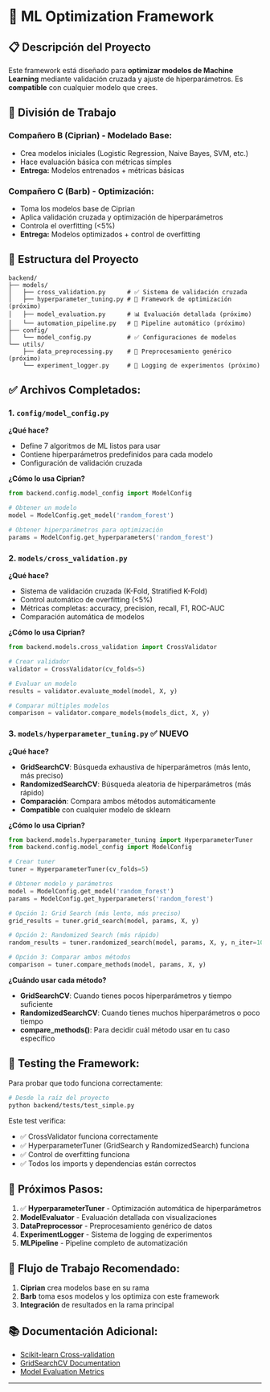 # 🚀 ML Optimization Framework

## 📋 Descripción del Proyecto

Este framework está diseñado para **optimizar modelos de Machine Learning** mediante validación cruzada y ajuste de hiperparámetros. Es **compatible** con cualquier modelo que crees.

## 👥 División de Trabajo

### **Compañero B (Ciprian) - Modelado Base:**
- Crea modelos iniciales (Logistic Regression, Naive Bayes, SVM, etc.)
- Hace evaluación básica con métricas simples
- **Entrega:** Modelos entrenados + métricas básicas

### **Compañero C (Barb) - Optimización:**
- Toma los modelos base de Ciprian
- Aplica validación cruzada y optimización de hiperparámetros
- Controla el overfitting (<5%)
- **Entrega:** Modelos optimizados + control de overfitting

## 📁 Estructura del Proyecto

```
backend/
├── models/
│   ├── cross_validation.py      # ✅ Sistema de validación cruzada
│   ├── hyperparameter_tuning.py # 🔄 Framework de optimización (próximo)
│   ├── model_evaluation.py      # 📊 Evaluación detallada (próximo)
│   └── automation_pipeline.py   # 🤖 Pipeline automático (próximo)
├── config/
│   └── model_config.py          # ✅ Configuraciones de modelos
└── utils/
    ├── data_preprocessing.py    # 🔄 Preprocesamiento genérico (próximo)
    └── experiment_logger.py     # 📝 Logging de experimentos (próximo)
```

## ✅ **Archivos Completados:**

### 1. `config/model_config.py`
**¿Qué hace?**
- Define 7 algoritmos de ML listos para usar
- Contiene hiperparámetros predefinidos para cada modelo
- Configuración de validación cruzada

**¿Cómo lo usa Ciprian?**
```python
from backend.config.model_config import ModelConfig

# Obtener un modelo
model = ModelConfig.get_model('random_forest')

# Obtener hiperparámetros para optimización
params = ModelConfig.get_hyperparameters('random_forest')
```

### 2. `models/cross_validation.py`
**¿Qué hace?**
- Sistema de validación cruzada (K-Fold, Stratified K-Fold)
- Control automático de overfitting (<5%)
- Métricas completas: accuracy, precision, recall, F1, ROC-AUC
- Comparación automática de modelos

**¿Cómo lo usa Ciprian?**
```python
from backend.models.cross_validation import CrossValidator

# Crear validador
validator = CrossValidator(cv_folds=5)

# Evaluar un modelo
results = validator.evaluate_model(model, X, y)

# Comparar múltiples modelos
comparison = validator.compare_models(models_dict, X, y)
```

### 3. `models/hyperparameter_tuning.py` ✅ **NUEVO**
**¿Qué hace?**
- **GridSearchCV**: Búsqueda exhaustiva de hiperparámetros (más lento, más preciso)
- **RandomizedSearchCV**: Búsqueda aleatoria de hiperparámetros (más rápido)
- **Comparación**: Compara ambos métodos automáticamente
- **Compatible** con cualquier modelo de sklearn

**¿Cómo lo usa Ciprian?**
```python
from backend.models.hyperparameter_tuning import HyperparameterTuner
from backend.config.model_config import ModelConfig

# Crear tuner
tuner = HyperparameterTuner(cv_folds=5)

# Obtener modelo y parámetros
model = ModelConfig.get_model('random_forest')
params = ModelConfig.get_hyperparameters('random_forest')

# Opción 1: Grid Search (más lento, más preciso)
grid_results = tuner.grid_search(model, params, X, y)

# Opción 2: Randomized Search (más rápido)
random_results = tuner.randomized_search(model, params, X, y, n_iter=100)

# Opción 3: Comparar ambos métodos
comparison = tuner.compare_methods(model, params, X, y)
```

**¿Cuándo usar cada método?**
- **GridSearchCV**: Cuando tienes pocos hiperparámetros y tiempo suficiente
- **RandomizedSearchCV**: Cuando tienes muchos hiperparámetros o poco tiempo
- **compare_methods()**: Para decidir cuál método usar en tu caso específico

## 🧪 **Testing the Framework:**

Para probar que todo funciona correctamente:

```bash
# Desde la raíz del proyecto
python backend/tests/test_simple.py
```

Este test verifica:
- ✅ CrossValidator funciona correctamente
- ✅ HyperparameterTuner (GridSearch y RandomizedSearch) funciona
- ✅ Control de overfitting funciona
- ✅ Todos los imports y dependencias están correctos

## 🔄 **Próximos Pasos:**

1. ✅ **HyperparameterTuner** - Optimización automática de hiperparámetros
2. **ModelEvaluator** - Evaluación detallada con visualizaciones
3. **DataPreprocessor** - Preprocesamiento genérico de datos
4. **ExperimentLogger** - Sistema de logging de experimentos
5. **MLPipeline** - Pipeline completo de automatización

## 🤝 **Flujo de Trabajo Recomendado:**

1. **Ciprian** crea modelos base en su rama
2. **Barb** toma esos modelos y los optimiza con este framework
3. **Integración** de resultados en la rama principal

## 📚 **Documentación Adicional:**

- [Scikit-learn Cross-validation](https://scikit-learn.org/stable/modules/cross_validation.html)
- [GridSearchCV Documentation](https://scikit-learn.org/stable/modules/generated/sklearn.model_selection.GridSearchCV.html)
- [Model Evaluation Metrics](https://scikit-learn.org/stable/modules/model_evaluation.html)

---

